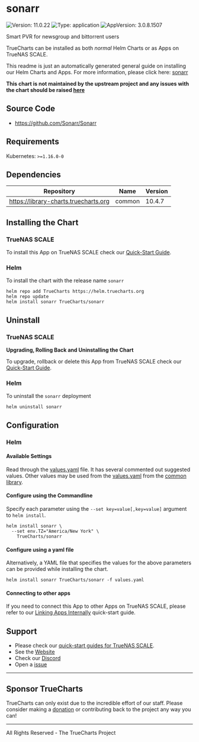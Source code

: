 # sonarr

![Version: 11.0.22](https://img.shields.io/badge/Version-11.0.22-informational?style=flat-square) ![Type: application](https://img.shields.io/badge/Type-application-informational?style=flat-square) ![AppVersion: 3.0.8.1507](https://img.shields.io/badge/AppVersion-3.0.8.1507-informational?style=flat-square)

Smart PVR for newsgroup and bittorrent users

TrueCharts can be installed as both *normal* Helm Charts or as Apps on TrueNAS SCALE.

This readme is just an automatically generated general guide on installing our Helm Charts and Apps.
For more information, please click here: [sonarr](https://truecharts.org/docs/charts/stable/sonarr)

**This chart is not maintained by the upstream project and any issues with the chart should be raised [here](https://github.com/truecharts/charts/issues/new/choose)**

## Source Code

* <https://github.com/Sonarr/Sonarr>

## Requirements

Kubernetes: `>=1.16.0-0`

## Dependencies

| Repository | Name | Version |
|------------|------|---------|
| https://library-charts.truecharts.org | common | 10.4.7 |

## Installing the Chart

### TrueNAS SCALE

To install this App on TrueNAS SCALE check our [Quick-Start Guide](https://truecharts.org/docs/manual/Quick-Start%20Guides/02-Installing-an-App/).

### Helm

To install the chart with the release name `sonarr`

```console
helm repo add TrueCharts https://helm.truecharts.org
helm repo update
helm install sonarr TrueCharts/sonarr
```

## Uninstall

### TrueNAS SCALE

**Upgrading, Rolling Back and Uninstalling the Chart**

To upgrade, rollback or delete this App from TrueNAS SCALE check our [Quick-Start Guide](https://truecharts.org/docs/manual/Quick-Start%20Guides/04-Upgrade-rollback-delete-an-App/).

### Helm

To uninstall the `sonarr` deployment

```console
helm uninstall sonarr
```

## Configuration

### Helm

#### Available Settings

Read through the [values.yaml](./values.yaml) file. It has several commented out suggested values.
Other values may be used from the [values.yaml](https://github.com/truecharts/library-charts/tree/main/charts/stable/common/values.yaml) from the [common library](https://github.com/k8s-at-home/library-charts/tree/main/charts/stable/common).

#### Configure using the Commandline

Specify each parameter using the `--set key=value[,key=value]` argument to `helm install`.

```console
helm install sonarr \
  --set env.TZ="America/New York" \
    TrueCharts/sonarr
```

#### Configure using a yaml file

Alternatively, a YAML file that specifies the values for the above parameters can be provided while installing the chart.

```console
helm install sonarr TrueCharts/sonarr -f values.yaml
```

#### Connecting to other apps

If you need to connect this App to other Apps on TrueNAS SCALE, please refer to our [Linking Apps Internally](https://truecharts.org/docs/manual/Quick-Start%20Guides/06-linking-apps/) quick-start guide.

## Support

- Please check our [quick-start guides for TrueNAS SCALE](https://truecharts.org/docs/manual/SCALE%20Apps/Quick-Start%20Guides/Important-MUST-READ).
- See the [Website](https://truecharts.org)
- Check our [Discord](https://discord.gg/tVsPTHWTtr)
- Open a [issue](https://github.com/truecharts/apps/issues/new/choose)

---

## Sponsor TrueCharts

TrueCharts can only exist due to the incredible effort of our staff.
Please consider making a [donation](https://truecharts.org/docs/about/sponsor) or contributing back to the project any way you can!

---

All Rights Reserved - The TrueCharts Project

